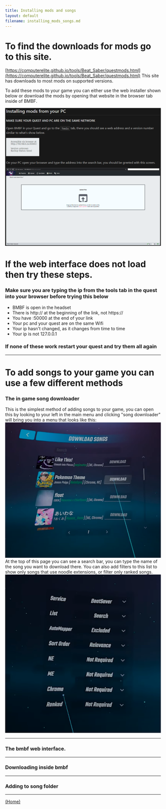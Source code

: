 ```yaml
---
title: Installing mods and songs
layout: default
filename: installing_mods_songs.md
---
```


# To find the downloads for mods go to this site. 
[https://computerelite.github.io/tools/Beat_Saber/questmods.html](https://computerelite.github.io/tools/Beat_Saber/questmods.html)
This site has downloads to most mods on supported versions.

To add these mods to your game you can either use the web installer shown below or download the mods by opening that website in the browser tab inside of BMBF.

![](assets/pcbmbf.png "this image shows the bmbf web interface")

# If the web interface does not load then try these steps.

### Make sure you are typing the ip from the tools tab in the quest into your browser before trying this below

- BMBF is open in the headset
- There is http:// at the beginning of the link, not https://
- You have :50000 at the end of your link
- Your pc and your quest are on the same Wifi
- Your ip hasn't changed, as it changes from time to time
- Your ip is not 127.0.0.1
### If none of these work restart your quest and try them all again
---
# To add songs to your game you can use a few different methods

### The in game song downloader
This is the simplest method of adding songs to your game, you can open this by looking to your left in the main menu and clicking "song downloader" will bring you into a menu that looks like this:
![](assets/song_downloader.png "This image shows the in game song downloader")
At the top of this page you can see a search bar, you can type the name of the song you want to download there. You can also add filters to this list to show only songs that use noodle extensions, or filter only ranked songs.
![](assets/song_filter_in_game.png "This image shows the in game song downloader's filters")

****
### The bmbf web interface.


****
### Downloading inside bmbf


****
### Adding to song folder


****
[(Home)](home.md)
